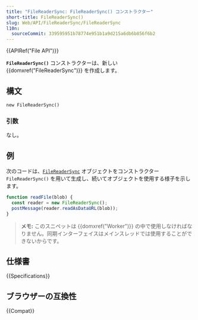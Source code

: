 ```yaml
---
title: "FileReaderSync: FileReaderSync() コンストラクター"
short-title: FileReaderSync()
slug: Web/API/FileReaderSync/FileReaderSync
l10n:
  sourceCommit: 339595951b78774e951b1a9d215a6db6b856f6b2
---
```


{{APIRef("File API")}}

**`FileReaderSync()`** コンストラクターは、新しい {{domxref("FileReaderSync")}} を作成します。

## 構文

```js-nolint
new FileReaderSync()
```

### 引数

なし。

## 例

次のコードは、[`FileReaderSync`](/ja/docs/Web/API/FileReaderSync) オブジェクトをコンストラクター `FileReaderSync()` を用いて生成し、続いてオブジェクトを使用する様子を示します。

```js
function readFile(blob) {
  const reader = new FileReaderSync();
  postMessage(reader.readAsDataURL(blob));
}
```

> **メモ:** このスニペットは {{domxref("Worker")}} の中で使用しなければなりません。同期インターフェイスはメインスレッドでは使用することができないからです。

## 仕様書

{{Specifications}}

## ブラウザーの互換性

{{Compat}}

